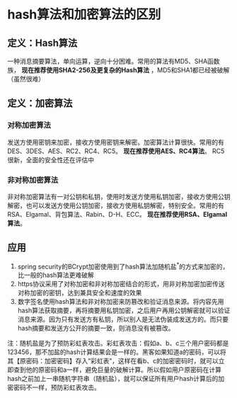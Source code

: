 # hash算法和加密算法的区别

## 定义：Hash算法

一种消息摘要算法，单向运算，逆向十分困难。常用的算法有MD5、SHA函数族， **现在推荐使用SHA2-256及更复杂的Hash算法** ，MD5和SHA1都已经被破解（虽然很难）

## 定义：加密算法

### 对称加密算法

发送方使用密钥来加密，接收方使用密钥来解密。加密算法计算很快。常用的有DES、3DES、AES、RC2、RC4、RC5。 **现在推荐使用AES、RC4算法**。 RC5很新，全面的安全性还在评估中

### 非对称加密算法

非对称加密算法有一对公钥和私钥，使用时发送方使用私钥加密，接收方使用公钥解密，也可以发送方使用公钥加密，接收方使用私钥解密，特别安全。常用的有RSA、Elgamal、背包算法、Rabin、D-H、ECC。 **现在推荐使用RSA、Elgamal算法**。 

## 应用

1. spring security的BCrypt加密使用到了hash算法加随机盐<sup>*</sup>的方式来加密的，比一般的hash算法更难破解
2. https协议采用了对称加密和非对称加密结合的形式，用非对称加密加密传送对称加密的密钥，达到兼具安全和速度的效果
3. 数字签名使用hash算法和非对称加密来防篡改和验证消息来源。将内容先用hash算法获取摘要，再将摘要用私钥加密，之后用户再用公钥解密就可以验证消息来源。因为只有发送方有私钥，所以别人是无法伪装成发送方的。而只要hash摘要和发送方公开的摘要一致，则消息没有被篡改。

注：随机盐是为了预防彩虹表攻击。彩虹表攻击：假如a、b、c三个用户密码都是123456，那不加盐的hash计算结果会是一样的。黑客如果知道a的密码，可以将其【原密码：加密密码】存入“彩虹表”，这样在看b、c的加密密码时，就可以立即查到他的原密码和a一样，避免巨量的破解计算。所以假如用户原密码在计算hash之前加上一串随机字符串（随机盐），就可以保证所有用户hash计算后的加密密码不一样，预防彩虹表攻击。